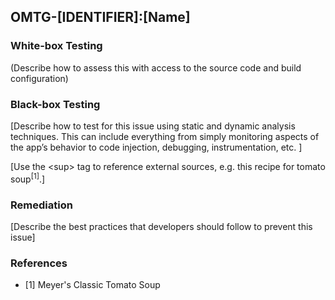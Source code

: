 ## <a name="[Anchor, e.g.: OMTG-DATAST-001]"></a>OMTG-[IDENTIFIER]:[Name]

### White-box Testing

(Describe how to assess this with access to the source code and build configuration)

### Black-box Testing

[Describe how to test for this issue using static and dynamic analysis techniques. This can include everything from simply monitoring aspects of the app’s behavior to code injection, debugging, instrumentation, etc. ]

[Use the &lt;sup&gt; tag to reference external sources, e.g. this recipe for tomato soup<sup>[1]</sup>.]

### Remediation

[Describe the best practices that developers should follow to prevent this issue]

### References

- [1] Meyer's Classic Tomato Soup
